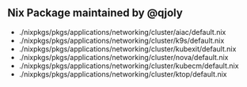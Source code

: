 ## Nix Package maintained by @qjoly

<!-- NIX-PACKAGES:START -->
- ./nixpkgs/pkgs/applications/networking/cluster/aiac/default.nix
- ./nixpkgs/pkgs/applications/networking/cluster/k9s/default.nix
- ./nixpkgs/pkgs/applications/networking/cluster/kubexit/default.nix
- ./nixpkgs/pkgs/applications/networking/cluster/nova/default.nix
- ./nixpkgs/pkgs/applications/networking/cluster/kubecm/default.nix
- ./nixpkgs/pkgs/applications/networking/cluster/ktop/default.nix
<!-- NIX-PACKAGES:END -->
